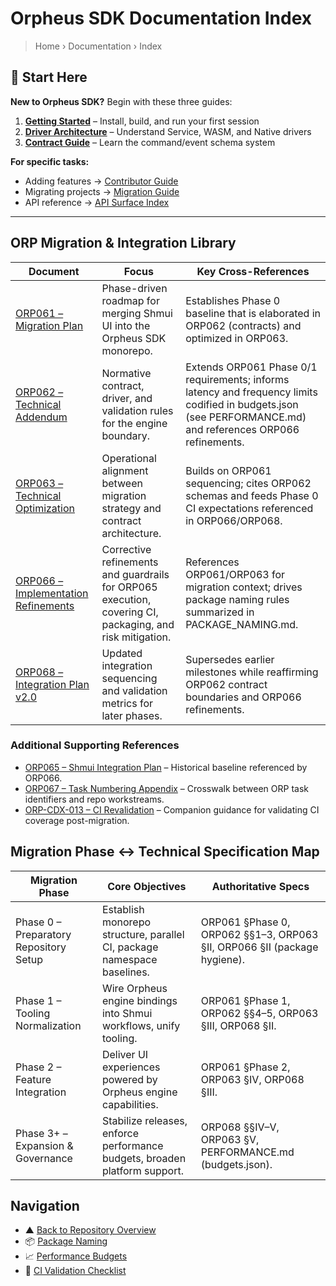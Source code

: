 # Orpheus SDK Documentation Index

> Home › Documentation › Index

## 🚀 Start Here

**New to Orpheus SDK?** Begin with these three guides:

1. **[Getting Started](GETTING_STARTED.md)** – Install, build, and run your first session
2. **[Driver Architecture](DRIVER_ARCHITECTURE.md)** – Understand Service, WASM, and Native drivers
3. **[Contract Guide](CONTRACT_DEVELOPMENT.md)** – Learn the command/event schema system

**For specific tasks:**
- Adding features → [Contributor Guide](../CONTRIBUTING.md)
- Migrating projects → [Migration Guide](MIGRATION_GUIDE.md)
- API reference → [API Surface Index](API_SURFACE_INDEX.md)

---

## ORP Migration & Integration Library

| Document | Focus | Key Cross-References |
| --- | --- | --- |
| [ORP061 – Migration Plan](<integration/ORP061 Migration Plan_ Consolidating Shmui UI into Orpheus SDK Monorepo.md>) | Phase-driven roadmap for merging Shmui UI into the Orpheus SDK monorepo. | Establishes Phase 0 baseline that is elaborated in ORP062 (contracts) and optimized in ORP063. |
| [ORP062 – Technical Addendum](<integration/ORP062 Technical Addendum_ Engine Contracts, Drivers, and Integration Guardrails.md>) | Normative contract, driver, and validation rules for the engine boundary. | Extends ORP061 Phase 0/1 requirements; informs latency and frequency limits codified in budgets.json (see PERFORMANCE.md) and references ORP066 refinements. |
| [ORP063 – Technical Optimization](<integration/ORP063 Technical Optimization_ Harmonizing Migration Strategy with Contract Architecture.md>) | Operational alignment between migration strategy and contract architecture. | Builds on ORP061 sequencing; cites ORP062 schemas and feeds Phase 0 CI expectations referenced in ORP066/ORP068. |
| [ORP066 – Implementation Refinements](<integration/ORP066 Technical Addendum_ Implementation Refinements for ORP065.md>) | Corrective refinements and guardrails for ORP065 execution, covering CI, packaging, and risk mitigation. | References ORP061/ORP063 for migration context; drives package naming rules summarized in PACKAGE_NAMING.md. |
| [ORP068 – Integration Plan v2.0](<integration/ORP068 Implementation Plan v2.0_ Orpheus SDK × Shmui Integration .md>) | Updated integration sequencing and validation metrics for later phases. | Supersedes earlier milestones while reaffirming ORP062 contract boundaries and ORP066 refinements. |

### Additional Supporting References

- [ORP065 – Shmui Integration Plan](<integration/ORP065 Implementation Plan v1_1 Orpheus SDK × Shmui Integration.md>) – Historical baseline referenced by ORP066.
- [ORP067 – Task Numbering Appendix](<integration/ORP067 Appendix_ Task Numbering Reference.md>) – Crosswalk between ORP task identifiers and repo workstreams.
- [ORP-CDX-013 – CI Revalidation](<ORP-CDX-013-ci-revalidation.md>) – Companion guidance for validating CI coverage post-migration.

## Migration Phase ↔ Technical Specification Map

| Migration Phase | Core Objectives | Authoritative Specs |
| --- | --- | --- |
| Phase 0 – Preparatory Repository Setup | Establish monorepo structure, parallel CI, package namespace baselines. | ORP061 §Phase 0, ORP062 §§1–3, ORP063 §II, ORP066 §II (package hygiene). |
| Phase 1 – Tooling Normalization | Wire Orpheus engine bindings into Shmui workflows, unify tooling. | ORP061 §Phase 1, ORP062 §§4–5, ORP063 §III, ORP068 §II. |
| Phase 2 – Feature Integration | Deliver UI experiences powered by Orpheus engine capabilities. | ORP061 §Phase 2, ORP063 §IV, ORP068 §III. |
| Phase 3+ – Expansion & Governance | Stabilize releases, enforce performance budgets, broaden platform support. | ORP068 §§IV–V, ORP063 §V, PERFORMANCE.md (budgets.json). |

## Navigation

- ▲ [Back to Repository Overview](../README.md)
- 📦 [Package Naming](PACKAGE_NAMING.md)
- 📈 [Performance Budgets](PERFORMANCE.md)
- 🧪 [CI Validation Checklist](<ORP-CDX-013-ci-revalidation.md>)
